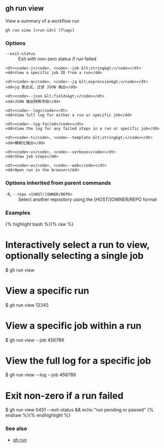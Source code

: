

## gh run view

View a summary of a workflow run

```
gh run view [<run-id>] [flags]
```

### Options


<dl class="flags">
	<dt><code>--exit-status</code></dt>
	<dd>Exit with non-zero status if run failed</dd>

	<dt><code>-j</code>, <code>--job &lt;string&gt;</code></dt>
	<dd>View a specific job ID from a run</dd>

	<dt><code>-q</code>, <code>--jq &lt;expression&gt;</code></dt>
	<dd>jq 表达式，过滤 JSON 输出</dd>

	<dt><code>--json &lt;fields&gt;</code></dt>
	<dd>JSON 输出特殊字段</dd>

	<dt><code>--log</code></dt>
	<dd>View full log for either a run or specific job</dd>

	<dt><code>--log-failed</code></dt>
	<dd>View the log for any failed steps in a run or specific job</dd>

	<dt><code>-t</code>, <code>--template &lt;string&gt;</code></dt>
	<dd>模板化输出</dd>

	<dt><code>-v</code>, <code>--verbose</code></dt>
	<dd>Show job steps</dd>

	<dt><code>-w</code>, <code>--web</code></dt>
	<dd>Open run in the browser</dd>
</dl>


### Options inherited from parent commands


<dl class="flags">
	<dt><code>-R</code>, <code>--repo &lt;[HOST/]OWNER/REPO&gt;</code></dt>
	<dd>Select another repository using the [HOST/]OWNER/REPO format</dd>
</dl>


### Examples

{% highlight bash %}{% raw %}
# Interactively select a run to view, optionally selecting a single job
$ gh run view

# View a specific run
$ gh run view 12345

# View a specific job within a run
$ gh run view --job 456789

# View the full log for a specific job
$ gh run view --log --job 456789

# Exit non-zero if a run failed
$ gh run view 0451 --exit-status && echo "run pending or passed"
{% endraw %}{% endhighlight %}

### See also

* [gh run](./gh_run)

